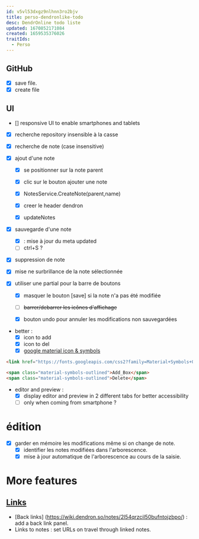 ```yaml
---
id: v5vl53dxgz9nlhnn3ro2bjv
title: perso-dendronlike-todo
desc: DendrOnline todo liste
updated: 1670852171084
created: 1659535376026
traitIds:
  - Perso
---
```


## GitHub

- [X] save file.
- [X] create file

## UI
- [] responsive UI to enable smartphones and tablets

- [X] recherche repository insensible à la casse 

- [X] recherche de note (case insensitive)

- [X] ajout d'une note 

  - [X] se positionner sur la note parent
  - [X] clic sur le bouton ajouter une note  
  - [X] NotesService.CreateNote(parent,name)
  - [X] creer le header dendron
  - [X] updateNotes 


- [X] sauvegarde d'une note
   - [X] : mise à jour du meta updated
   - [ ] ctrl+S ?

- [X] suppression de note
- [X] mise ne surbrillance de la note sélectionnée


- [X] utiliser une partial pour la barre de boutons
   - [X] masquer le bouton [save] si la note n'a pas été modifiée
   - [ ] ~~barrer/debarrer les icônes d'affichage~~
   - [X] bouton undo pour annuler les modifications non sauvegardées


- better :
   - [X] icon to add 
   - [X] icon to del
   - [X] [google material icon & symbols](https://fonts.google.com/icons)

```html 
<link href="https://fonts.googleapis.com/css2?family=Material+Symbols+Outlined" rel="stylesheet" />

<span class="material-symbols-outlined">Add_Box</span>
<span class="material-symbols-outlined">Delete</span>
```



- editor and preview :
   - [X] display editor and preview in 2 different tabs for better accessibility
   - [ ] only when coming from smartphone ?

# édition

- [X] garder en mémoire les modifications même si on change de note.
   - [X] identifier les notes modifiées dans l'arborescence.
   - [X] mise à jour automatique de l'arborescence au cours de la saisie. 

# More features

## [Links](https://wiki.dendron.so/notes/3472226a-ff3c-432d-bf5d-10926f39f6c2/)
- [Back links] (https://wiki.dendron.so/notes/2l54qrzcil50bufntojzbpo/) : add a back link panel.
- Links to notes : set URLs on travel through linked notes. 


